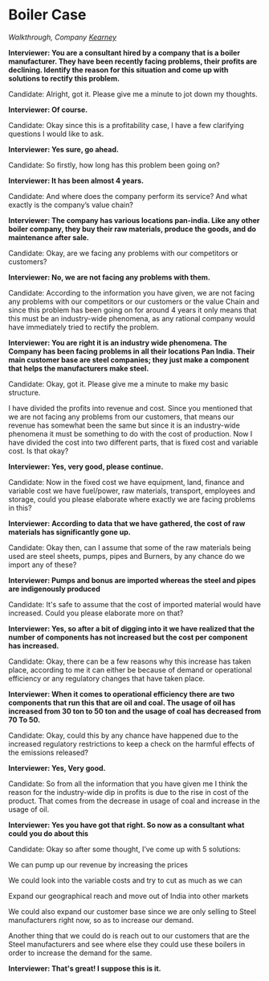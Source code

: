 # Boiler Case

_Walkthrough, Company [Kearney](/)_

**Interviewer: You are a consultant hired by a company that is a boiler manufacturer. They have been recently facing problems, their profits are declining. Identify the reason for this situation and come up with solutions to rectify this problem.**

Candidate: Alright, got it. Please give me a minute to jot down my thoughts.

**Interviewer: Of course.**

Candidate: Okay since this is a profitability case, I have a few clarifying questions I would like
to ask.

**Interviewer: Yes sure, go ahead.**

Candidate: So firstly, how long has this problem been going on?

**Interviewer: It has been almost 4 years.**

Candidate: And where does the company perform its service? And what exactly is the
company’s value chain?

**Interviewer: The company has various locations pan-india. Like any other boiler company, they buy their raw materials, produce the goods, and do maintenance after sale.**

Candidate: Okay, are we facing any problems with our competitors or customers?

**Interviewer: No, we are not facing any problems with them.**

Candidate: According to the information you have given, we are not facing any problems with our competitors or our customers or the value Chain and since this problem has been going on for around 4 years it only means that this must be an industry-wide phenomena, as any rational company would have immediately tried to rectify the problem.

**Interviewer: You are right it is an industry wide phenomena. The Company has been facing problems in all their locations Pan India. Their main customer base are steel companies; they just make a component that helps the manufacturers make steel.**

Candidate: Okay, got it. Please give me a minute to make my basic structure.

I have divided the profits into revenue and cost. Since you mentioned that we are not facing
any problems from our customers, that means our revenue has somewhat been the same but
since it is an industry-wide phenomena it must be something to do with the cost of production.
Now I have divided the cost into two different parts, that is fixed cost and variable cost. Is that
okay?

**Interviewer: Yes, very good, please continue.**

Candidate: Now in the fixed cost we have equipment, land, finance and variable cost we have fuel/power, raw materials, transport, employees and storage, could you please elaborate where exactly we are facing problems in this?

**Interviewer: According to data that we have gathered, the cost of raw materials has significantly gone up.**

Candidate: Okay then, can I assume that some of the raw materials being used are steel
sheets, pumps, pipes and Burners, by any chance do we import any of these?

**Interviewer: Pumps and bonus are imported whereas the steel and pipes are indigenously produced**

Candidate: It's safe to assume that the cost of imported material would have increased. Could you please elaborate more on that?

**Interviewer: Yes, so after a bit of digging into it we have realized that the number of components has not increased but the cost per component has increased.**

Candidate: Okay, there can be a few reasons why this increase has taken place, according to
me it can either be because of demand or operational efficiency or any regulatory changes
that have taken place.

**Interviewer: When it comes to operational efficiency there are two components that run this that are oil and coal. The usage of oil has increased from 30 ton to 50 ton and the usage of coal has decreased from 70 To 50.**

Candidate: Okay, could this by any chance have happened due to the increased regulatory restrictions to keep a check on the harmful effects of the emissions released?

**Interviewer: Yes, Very good.**

Candidate: So from all the information that you have given me I think the reason for the
industry-wide dip in profits is due to the rise in cost of the product. That comes from the
decrease in usage of coal and increase in the usage of oil.

**Interviewer: Yes you have got that right. So now as a consultant what could you do about this**

Candidate: Okay so after some thought, I’ve come up with 5 solutions:

We can pump up our revenue by increasing the prices

We could look into the variable costs and try to cut as much as we can

Expand our geographical reach and move out of India into other markets

We could also expand our customer base since we are only selling to Steel manufacturers
right now, so as to increase our demand.

Another thing that we could do is reach out to our customers that are the Steel
manufacturers and see where else they could use these boilers in order to increase the
demand for the same.

**Interviewer: That's great! I suppose this is it.**
